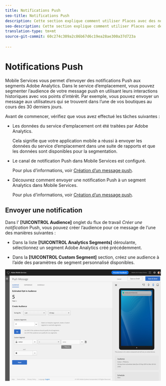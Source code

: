 ```yaml
---
title: Notifications Push
seo-title: Notifications Push
description: Cette section explique comment utiliser Places avec des notifications Push.
seo-description: Cette section explique comment utiliser Places avec des notifications Push.
translation-type: tm+mt
source-git-commit: 60c274c309a2c86b67d6c19ea28ae300a37d723a

---
```



# Notifications Push

Mobile Services vous permet d’envoyer des notifications Push aux segments Adobe Analytics. Dans le service d’emplacement, vous pouvez segmenter l’audience de votre message push en utilisant leurs interactions historiques avec vos points d’intérêt. Par exemple, vous pouvez envoyer un message aux utilisateurs qui se trouvent dans l’une de vos boutiques au cours des 30 derniers jours.

Avant de commencer, vérifiez que vous avez effectué les tâches suivantes :

* Les données du service d’emplacement ont été traitées par Adobe Analytics.

   Cela signifie que votre application mobile a réussi à envoyer les données du service d’emplacement dans une suite de rapports et que les données sont disponibles pour la segmentation.

* Le canal de notification Push dans Mobile Services est configuré.

   Pour plus d’informations, voir [Création d’un message push](https://docs.adobe.com/content/help/en/mobile-services/using/manage-app-settings-ug/configuring-app/prerequisites-push-messaging.html).

* Découvrez comment envoyer une notification Push à un segment Analytics dans Mobile Services.

   Pour plus d’informations, voir [Création d’un message push](https://docs.adobe.com/content/help/en/mobile-services/using/messaging-ug/push-messages/t-create-push-message.html).

## Envoyer une notification

Dans l’ **[!UICONTROL Audience]** onglet du flux de travail *Créer une notification* Push, vous pouvez créer l’audience pour ce message de l’une des manières suivantes :

* Dans la liste **[!UICONTROL Analytics Segments]** déroulante, sélectionnez un segment Adobe Analytics créé précédemment.

* Dans la **[!UICONTROL Custom Segment]** section, créez une audience à l’aide des paramètres de segment personnalisé disponibles.

![configuration d’un message push](/help/assets/push-set-up.png)
